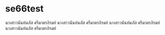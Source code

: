 # se66test

นางสาวนันท์นภัส ศรีมาตรภิรมย์
นางสาวนันท์นภัส ศรีมาตรภิรมย์
นางสาวนันท์นภัส ศรีมาตรภิรมย์
นางสาวนันท์นภัส ศรีมาตรภิรมย์